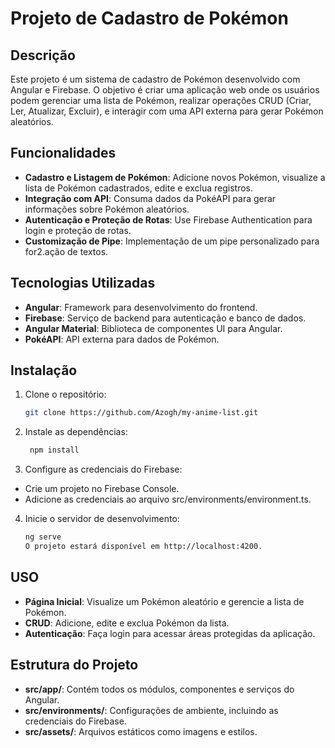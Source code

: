 # Projeto de Cadastro de Pokémon

## Descrição

Este projeto é um sistema de cadastro de Pokémon desenvolvido com Angular e Firebase. O objetivo é criar uma aplicação web onde os usuários podem gerenciar uma lista de Pokémon, realizar operações CRUD (Criar, Ler, Atualizar, Excluir), e interagir com uma API externa para gerar Pokémon aleatórios.

## Funcionalidades

- **Cadastro e Listagem de Pokémon**: Adicione novos Pokémon, visualize a lista de Pokémon cadastrados, edite e exclua registros.
- **Integração com API**: Consuma dados da PokéAPI para gerar informações sobre Pokémon aleatórios.
- **Autenticação e Proteção de Rotas**: Use Firebase Authentication para login e proteção de rotas.
- **Customização de Pipe**: Implementação de um pipe personalizado para for2.ação de textos.

## Tecnologias Utilizadas

- **Angular**: Framework para desenvolvimento do frontend.
- **Firebase**: Serviço de backend para autenticação e banco de dados.
- **Angular Material**: Biblioteca de componentes UI para Angular.
- **PokéAPI**: API externa para dados de Pokémon.

## Instalação

1. Clone o repositório:
   ```bash
   git clone https://github.com/Azogh/my-anime-list.git

2. Instale as dependências:
   ```bash
    npm install

3. Configure as credenciais do Firebase:
- Crie um projeto no Firebase Console.
- Adicione as credenciais ao arquivo src/environments/environment.ts.

4. Inicie o servidor de desenvolvimento:
    ```bash
    ng serve
    O projeto estará disponível em http://localhost:4200.


## USO 
- **Página Inicial**: Visualize um Pokémon aleatório e gerencie a lista de Pokémon.
- **CRUD**: Adicione, edite e exclua Pokémon da lista.
- **Autenticação**: Faça login para acessar áreas protegidas da aplicação.

## Estrutura do Projeto
- **src/app/**: Contém todos os módulos, componentes e serviços do Angular.
- **src/environments/**: Configurações de ambiente, incluindo as credenciais do Firebase.
- **src/assets/**: Arquivos estáticos como imagens e estilos.
